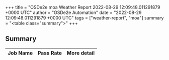 +++
title = "OSDe2e moa Weather Report 2022-08-29 12:09:48.011291879 +0000 UTC"
author = "OSDe2e Automation"
date = "2022-08-29 12:09:48.011291879 +0000 UTC"
tags = ["weather-report", "moa"]
summary = "<table class=\"summary\"></table>"
+++
## Summary

| Job Name | Pass Rate | More detail |
|----------|-----------|-------------|




